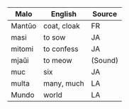 Malo                    | English          | Source
----------------------- | ---------------- | --------------
Mantŭo                  | coat, cloak      | FR
masi                    | to sow           | JA
mitomi                  | to confess       | JA
mjaŭi                   | to meow          | (Sound)
muc                     | six              | JA
multa                   | many, much       | LA
Mundo                   | world            | LA


